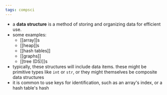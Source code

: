 ```yaml
---
tags: compsci
---
```


- a **data structure** is a method of storing and organizing data for efficient use.
- some examples:
	- [[array]]s
	- [[heap]]s
	- [[hash tables]]
	- [[graphs]]
	- [[tree (DS)]]s
- typically, these structures will include data items. these might be primitive types like `int` or `str`, or they might themselves be composite data structures
- it is common to use keys for identification, such as an array's index, or a hash table's hash